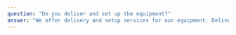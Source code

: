 ```yaml
---
question: "Do you deliver and set up the equipment?"
answer: "We offer delivery and setup services for our equipment. Delivery and setup are free for events within the Vacaville, CA area. For events outside of Vacaville, delivery charges and setup fees may apply, depending on your location and the complexity of the setup. "
--- 
```


